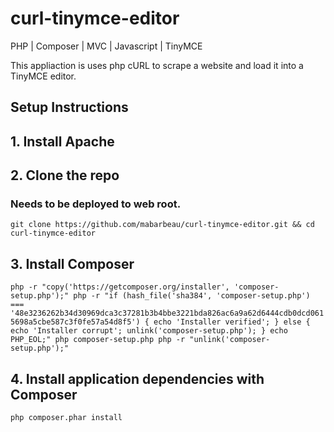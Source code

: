 # curl-tinymce-editor

PHP | Composer | MVC | Javascript | TinyMCE

This appliaction is uses php cURL to scrape a website and load it into a TinyMCE editor.
 
## Setup Instructions

## 1. Install Apache 

## 2. Clone the repo
### Needs to be deployed to web root. 
`git clone https://github.com/mabarbeau/curl-tinymce-editor.git && cd curl-tinymce-editor` 

## 3. Install Composer
`php -r "copy('https://getcomposer.org/installer', 'composer-setup.php');"
php -r "if (hash_file('sha384', 'composer-setup.php') === '48e3236262b34d30969dca3c37281b3b4bbe3221bda826ac6a9a62d6444cdb0dcd0615698a5cbe587c3f0fe57a54d8f5') { echo 'Installer verified'; } else { echo 'Installer corrupt'; unlink('composer-setup.php'); } echo PHP_EOL;"
php composer-setup.php
php -r "unlink('composer-setup.php');"`

## 4. Install application dependencies with Composer
`php composer.phar install`

